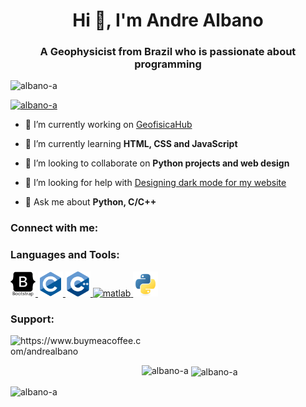 <h1 align="center">Hi 👋, I'm Andre Albano</h1>
<h3 align="center">A Geophysicist from Brazil who is passionate about programming</h3>

<p align="left"> <img src="https://komarev.com/ghpvc/?username=albano-a&label=Profile%20views&color=0e75b6&style=flat" alt="albano-a" /> </p>

<p align="left"> <a href="https://github.com/ryo-ma/github-profile-trophy"><img src="https://github-profile-trophy.vercel.app/?username=albano-a" alt="albano-a" /></a> </p>

- 🔭 I’m currently working on [GeofisicaHub](geofisica.github.io)

- 🌱 I’m currently learning **HTML, CSS and JavaScript**

- 👯 I’m looking to collaborate on **Python projects and web design**

- 🤝 I’m looking for help with [Designing dark mode for my website](geofisicahub.live)

- 💬 Ask me about **Python, C/C++**

<h3 align="left">Connect with me:</h3>
<p align="left">
</p>

<h3 align="left">Languages and Tools:</h3>
<p align="left"> <a href="https://getbootstrap.com" target="_blank" rel="noreferrer"> <img src="https://raw.githubusercontent.com/devicons/devicon/master/icons/bootstrap/bootstrap-plain-wordmark.svg" alt="bootstrap" width="40" height="40"/> </a> <a href="https://www.cprogramming.com/" target="_blank" rel="noreferrer"> <img src="https://raw.githubusercontent.com/devicons/devicon/master/icons/c/c-original.svg" alt="c" width="40" height="40"/> </a> <a href="https://www.w3schools.com/cpp/" target="_blank" rel="noreferrer"> <img src="https://raw.githubusercontent.com/devicons/devicon/master/icons/cplusplus/cplusplus-original.svg" alt="cplusplus" width="40" height="40"/> </a> <a href="https://www.mathworks.com/" target="_blank" rel="noreferrer"> <img src="https://upload.wikimedia.org/wikipedia/commons/2/21/Matlab_Logo.png" alt="matlab" width="40" height="40"/> </a> <a href="https://www.python.org" target="_blank" rel="noreferrer"> <img src="https://raw.githubusercontent.com/devicons/devicon/master/icons/python/python-original.svg" alt="python" width="40" height="40"/> </a> </p>

<h3 align="left">Support:</h3>
<p><a href="https://www.buymeacoffee.com/https://www.buymeacoffee.com/andrealbano"> <img align="left" src="https://cdn.buymeacoffee.com/buttons/v2/default-yellow.png" height="50" width="210" alt="https://www.buymeacoffee.com/andrealbano" /></a></p><br><br>

<p><img align="left" src="https://github-readme-stats.vercel.app/api/top-langs?username=albano-a&show_icons=true&locale=en&layout=compact" alt="albano-a" /></p>

<p>&nbsp;<img align="center" src="https://github-readme-stats.vercel.app/api?username=albano-a&show_icons=true&locale=en" alt="albano-a" /></p>

<p><img align="center" src="https://github-readme-streak-stats.herokuapp.com/?user=albano-a&" alt="albano-a" /></p>
